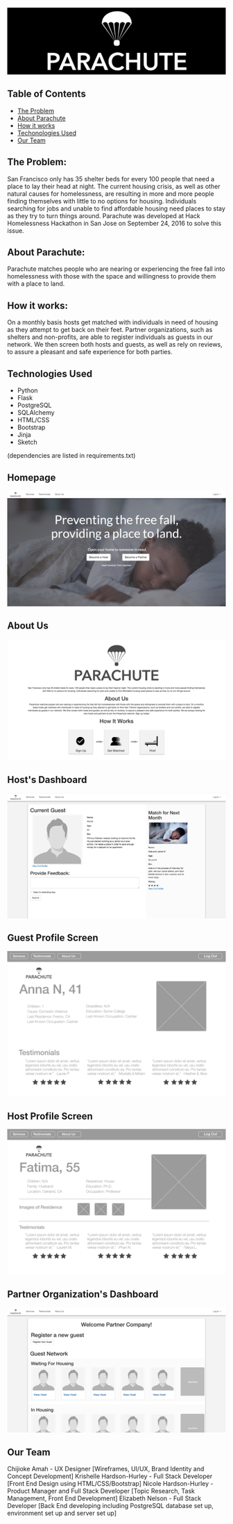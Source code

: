 ![Parachute logo](/static/img/screenshots/Logo.png)

## Table of Contents
* [The Problem](#problem)
* [About Parachute](#about)
* [How it works](#how)
* [Techonologies Used](#technologiesused)
* [Our Team](#team)

## <a name="problem"></a>The Problem:
San Francisco only has 35 shelter beds for every 100 people that need a place to lay their head at night. The current housing crisis, as well as other natural causes for homelessness, are resulting in more and more people finding themselves with little to no options for housing. Individuals searching for jobs and unable to find affordable housing need places to stay as they try to turn things around. Parachute was developed at Hack Homelessness Hackathon in San Jose on September 24, 2016 to solve this issue.

## <a name="about"></a>About Parachute: 
Parachute matches people who are nearing or experiencing the free fall into homelessness with those with the space and willingness to provide them with a place to land. 

## <a name="how"></a>How it works: 
On a monthly basis hosts get matched with individuals in need of housing as they attempt to get back on their feet. Partner organizations, such as shelters and non-profits, are able to register individuals as guests in our network. We then screen both hosts and guests, as well as rely on reviews, to assure a pleasant and safe experience for both parties. 

## <a name="technologiesused"></a>Technologies Used

* Python
* Flask
* PostgreSQL
* SQLAlchemy
* HTML/CSS
* Bootstrap
* Jinja
* Sketch

(dependencies are listed in requirements.txt)

## Homepage
![Parachute](/static/img/screenshots/Homepage.png) 
## About Us
![Parachute](/static/img/screenshots/HowItWorks.png)
## Host's Dashboard
![Parachute](/static/img/screenshots/HostDashboard.png) 
## Guest Profile Screen
![Parachute](/static/img/screenshots/GuestProfileScreen.png)
## Host Profile Screen
![Parachute](/static/img/screenshots/HostProfileScreen.png)
## Partner Organization's Dashboard
![Parachute](/static/img/screenshots/PartnerDashboard.png)

## <a name="team"></a>Our Team

Chijioke Amah - UX Designer [Wireframes, UI/UX, Brand Identity and Concept Development]
Krishelle Hardson-Hurley - Full Stack Developer [Front End Design using HTML/CSS/Bootstrap]
Nicole Hardson-Hurley - Product Manager and Full Stack Developer [Topic Research, Task Management, Front End Development]
Elizabeth Nelson - Full Stack Developer [Back End developing including PostgreSQL database set up, environment set up and server set up]
<!-- ![Parachute](/static/images/team.jpg)  -->